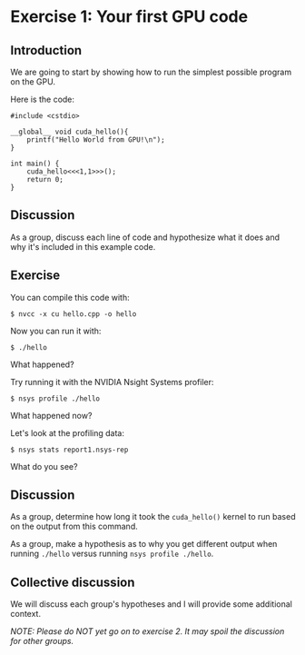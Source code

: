 # Exercise 1: Your first GPU code

## Introduction

We are going to start by showing how to run the simplest possible program on the GPU.

Here is the code:
```
#include <cstdio>

__global__ void cuda_hello(){
    printf("Hello World from GPU!\n");
}

int main() {
    cuda_hello<<<1,1>>>(); 
    return 0;
}
```

## Discussion

As a group, discuss each line of code and hypothesize what it does and why it's included in this example code.

## Exercise

You can compile this code with:
```
$ nvcc -x cu hello.cpp -o hello
```

Now you can run it with:
```
$ ./hello
```

What happened?

Try running it with the NVIDIA Nsight Systems profiler:
```
$ nsys profile ./hello
```

What happened now?

Let's look at the profiling data:
```
$ nsys stats report1.nsys-rep
```

What do you see?

## Discussion

As a group, determine how long it took the `cuda_hello()` kernel to run based on the output from this command.

As a group, make a hypothesis as to why you get different output when running `./hello` versus running `nsys profile ./hello`.

## Collective discussion

We will discuss each group's hypotheses and I will provide some additional context.

*NOTE: Please do NOT yet go on to exercise 2. It may spoil the discussion for other groups.*
